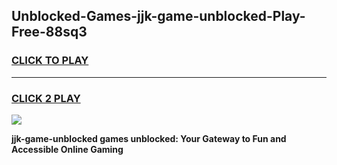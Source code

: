 
## Unblocked-Games-jjk-game-unblocked-Play-Free-88sq3
<h3>
<a href="https://premium76.site?title=jjk-game-unblocked&ref=23A">CLICK TO PLAY</a></h3>
<hr>

<h3>
<a href="https://premium76.site?title=jjk-game-unblocked&ref=23A">CLICK 2 PLAY</a>
  
</h3>

<a href="https://premium76.site?title=jjk-game-unblocked&ref=23A"><img src="https://clearcache.store/games.png"></a>


**jjk-game-unblocked games unblocked: Your Gateway to Fun and Accessible Online Gaming**
